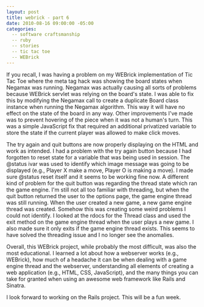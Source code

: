 ```yaml
---
layout: post
title: webrick - part 6
date: 2010-08-16 09:00:00 -05:00
categories:
  -- software craftsmanship
  -- ruby
  -- stories
  -- tic tac toe
  -- WEBrick
---
```


If you recall, I was having a problem on my WEBrick implementation of Tic Tac Toe where the meta tag hack was showing the board states when Negamax was running.  Negamax was actually causing all sorts of problems because WEBrick servlet was relying on the board's state.  I was able to fix this by modifying the Negamax call to create a duplicate Board class instance when running the Negamax algorithm.  This way it will have no effect on the state of the board in any way.  Other improvements I've made was to prevent hovering of the piece when it was not a human's turn.  This was a simple JavaScript fix that required an additional privatized variable to store the state if the current player was allowed to make click moves.

The try again and quit buttons are now properly displaying on the HTML and work as intended.  I had a problem with the try again button because I had forgotten to reset state for a variable that was being used in session.  The @status ivar was used to identify which image message was going to be displayed (e.g., Player X make a move, Player O is making a move).  I made sure @status reset itself and it seems to be working fine now.  A different kind of problem for the quit button was regarding the thread state which ran the game engine.  I'm still not all too familiar with threading, but when the quit button returned the user to the options page, the game engine thread was still running.  When the user created a new game, a new game engine thread was created.  Somehow this was creating some weird problems I could not identify.  I looked at the rdocs for the Thread class and used the exit method on the game engine thread when the user plays a new game.  I also made sure it only exits if the game engine thread exists.  This seems to have solved the threading issue and I no longer see the anomalies.

Overall, this WEBrick project, while probably the most difficult, was also the most educational.  I learned a lot about how a webserver works (e.g., WEBrick), how much of a headache it can be when dealing with a game engine thread and the webserver, understanding all elements of creating a web application (e.g., HTML, CSS, JavaScript), and the many things you can take for granted when using an awesome web framework like Rails and Sinatra.

I look forward to working on the Rails project.  This will be a fun week.
